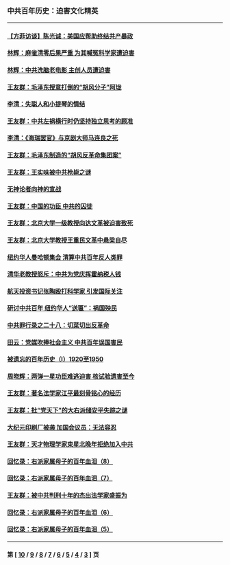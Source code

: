 ### 中共百年历史：迫害文化精英
---
#### [【方菲访谈】陈光诚：美国应帮助终结共产暴政](../../pages/nf1176111/n13759521.md?07190430) 
#### [林辉：麻雀清零后果严重 为其喊冤科学家遭迫害](../../pages/nf1176111/n13746900.md?07190430) 
#### [林辉：中共洗脑老电影 主创人员遭迫害](../../pages/nf1176111/n13699437.md?07190430) 
#### [王友群：毛泽东授意打倒的“胡风分子”阿垅](../../pages/nf1176111/n13592541.md?07190430) 
#### [李清：失聪人和小提琴的情结](../../pages/nf1176111/n13459280.md?07190430) 
#### [王友群：中共左祸横行时仍坚持独立思考的顾准](../../pages/nf1176111/n13444722.md?07190430) 
#### [李清：《海瑞罢官》与京剧大师马连良之死](../../pages/nf1176111/n13412316.md?07190430) 
#### [王友群：毛泽东制造的“胡风反革命集团案”](../../pages/nf1176111/n13324909.md?07190430) 
#### [王友群：王实味被中共枪毙之谜](../../pages/nf1176111/n13307502.md?07190430) 
#### [无神论者向神的宣战](../../pages/nf1176111/n13281535.md?07190430) 
#### [王友群：中国的功臣 中共的囚徒](../../pages/nf1176111/n13291790.md?07190430) 
#### [王友群：北京大学一级教授向达文革被迫害致死](../../pages/nf1176111/n13150966.md?07190430) 
#### [王友群：北京大学教授王重民文革中悬梁自尽](../../pages/nf1176111/n13084645.md?07190430) 
#### [纽约华人曼哈顿集会 清算中共百年反人类罪](../../pages/nf1176111/n13084157.md?07190430) 
#### [清华老教授怒斥：中共为党庆挥霍纳税人钱](../../pages/nf1176111/n13071430.md?07190430) 
#### [航天投资书记张陶殴打科学家 引发国际关注](../../pages/nf1176111/n13069132.md?07190430) 
#### [研讨中共百年 纽约华人“送匾”：祸国殃民](../../pages/nf1176111/n13057367.md?07190430) 
#### [中共罪行录之二十八：切菜切出反革命](../../pages/nf1176111/n13030600.md?07190430) 
#### [田云：党媒吹捧社会主义 中共百年误国害民](../../pages/nf1176111/n13006682.md?07190430) 
#### [被遗忘的百年历史（I）1920至1950](../../pages/nf1176111/n12986411.md?07190430) 
#### [周晓辉：两弹一星功臣难逃迫害 核试验遗害至今](../../pages/nf1176111/n12974997.md?07190430) 
#### [王友群：著名法学家江平最刻骨铭心的经历](../../pages/nf1176111/n12970787.md?07190430) 
#### [王友群：批“党天下”的大右派储安平失踪之谜](../../pages/nf1176111/n12954229.md?07190430) 
#### [大纪元印刷厂被袭 加国会议员：无法容忍](../../pages/nf1176111/n12883028.md?07190430) 
#### [王友群：天才物理学家束星北晚年拒绝加入中共](../../pages/nf1176111/n12792913.md?07190430) 
#### [回忆录：右派家属母子的百年血泪（8）](../../pages/nf1176111/n12706196.md?07190430) 
#### [回忆录：右派家属母子的百年血泪（7）](../../pages/nf1176111/n12706191.md?07190430) 
#### [王友群：被中共判刑十年的杰出法学家盛振为](../../pages/nf1176111/n12706141.md?07190430) 
#### [回忆录：右派家属母子的百年血泪（6）](../../pages/nf1176111/n12698863.md?07190430) 
#### [回忆录：右派家属母子的百年血泪（5）](../../pages/nf1176111/n12692515.md?07190430) 

---
#### 第 [ [10](./10.md?07190430) / [9](./9.md?07190430) / [8](./8.md?07190430) / [7](./7.md?07190430) / [6](./6.md?07190430) / [5](./5.md?07190430) / [4](./4.md?07190430) / [3](./3.md?07190430) ] 页

